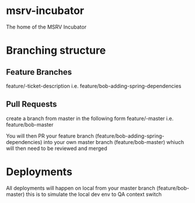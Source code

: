 # msrv-incubator
The home of the MSRV Incubator

# Branching structure
## Feature Branches
feature/<your-name>-ticket-description
i.e. feature/bob-adding-spring-dependencies

## Pull Requests
create a branch from master in the following form feature/<your-name>-master 
i.e. feature/bob-master

You will then PR your feature branch (feature/bob-adding-spring-dependencies) into your own master branch (feature/bob-master) whiuch will then need to be reviewed and merged

# Deployments
All deployments will happen on local from your master branch (feature/bob-master) this is to simulate the local dev env to QA context switch 
